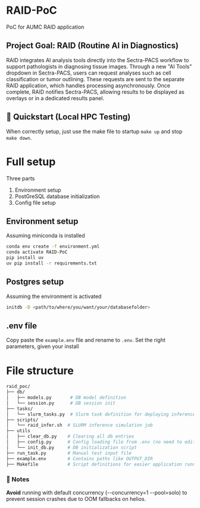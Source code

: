 # RAID-PoC
PoC for AUMC RAID application

## Project Goal: RAID (Routine AI in Diagnostics)
RAID integrates AI analysis tools directly into the Sectra-PACS workflow to support pathologists in diagnosing tissue images. Through a new "AI Tools" dropdown in Sectra-PACS, users can request analyses such as cell classification or tumor outlining.
These requests are sent to the separate RAID application, which handles processing asynchronously. Once complete, RAID notifies Sectra-PACS, allowing results to be displayed as overlays or in a dedicated results panel.

## 🧪 Quickstart (Local HPC Testing)
When correctly setup, just use the make file to startup `make up` and stop `make down`. 

# Full setup
Three parts
1. Environment setup
2. PostGreSQL database initialization
3. Config file setup

## Environment setup
Assuming miniconda is installed
```bash
conda env create -f environment.yml
conda activate RAID-PoC
pip install uv
uv pip install -r requirements.txt
```

## Postgres setup
Assuming the environment is activated
```bash
initdb -D <path/to/where/you/want/your/databasefolder>
```

## .env file
Copy paste the `example.env` file and rename to `.env`. Set the right parameters, given your install

# File structure
```bash
raid_poc/
├── db/
│   ├── models.py       # DB model definition
│   └── session.py      # DB session init
├── tasks/
│   └── slurm_tasks.py  # Slurm task definition for deploying inference jobs
├── scripts/
│   └── raid_infer.sh  # SLURM inference simulation job
├── utils
│   ├── clear_db.py    # Clearing all db entries
│   ├── config.py      # Config loading file from .env (no need to edit)
│   └── init_db.py     # DB initialization script
├── run_task.py        # Manual test input file
├── example.env        # Contains paths like OUTPUT_DIR
├── Makefile           # Script definitions for easier application running

```

### 🔧 Notes
**Avoid** running with default concurrency (--concurrency=1 --pool=solo) to prevent session crashes due to OOM fallbacks on helios.
